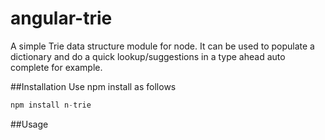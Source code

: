 # angular-trie
A simple Trie data structure module for node. It can be used to populate a dictionary and do a quick lookup/suggestions in a type ahead auto complete for example.

##Installation
Use npm install as follows

```javascript
npm install n-trie
```
##Usage



